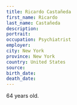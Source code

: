```yaml
---
title: Ricardo Castañeda
first_name: Ricardo
last_name: Castañeda
description: 
portrait: 
occupation: Psychiatrist
employer: 
city: New York
province: New York
country: United States
source: 
birth_date: 
death_date: 
---
```


64 years old.
